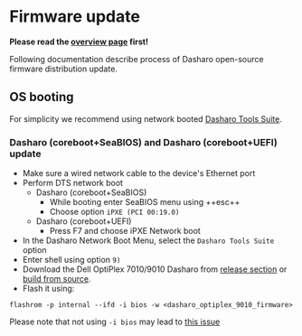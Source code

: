 # Firmware update

**Please read the [overview page](overview.md) first!**

Following documentation describe process of Dasharo open-source firmware
distribution update.

## OS booting

For simplicity we recommend using network booted
[Dasharo Tools Suite](https://docs.dasharo.com/dasharo-tools-suite/overview).

### Dasharo (coreboot+SeaBIOS) and Dasharo (coreboot+UEFI) update

* Make sure a wired network cable to the device's Ethernet port
* Perform DTS network boot
    - Dasharo (coreboot+SeaBIOS)
        * While booting enter SeaBIOS menu using ++esc++
        * Choose option `iPXE (PCI 00:19.0)`
    - Dasharo (coreboot+UEFI)
        * Press F7 and choose iPXE Network boot
* In the Dasharo Network Boot Menu, select the `Dasharo Tools Suite` option
* Enter shell using option `9)`
* Download the Dell OptiPlex 7010/9010 Dasharo from
  [release section](releases.md#binaries) or
  [build from source](building-manual.md).
* Flash it using:

```console
flashrom -p internal --ifd -i bios -w <dasharo_optiplex_9010_firmware>
```

Please note that not using `-i bios` may lead to
[this issue](faq.md#cpu-was-replaced-warm-reset-required-loop)
